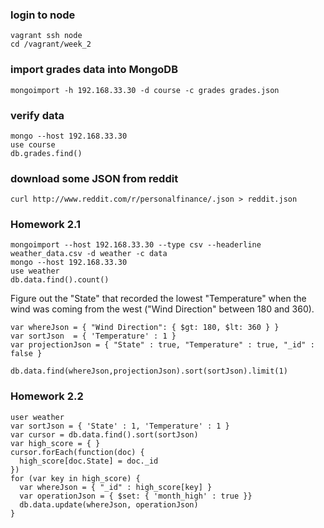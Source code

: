 ### login to node

    vagrant ssh node
    cd /vagrant/week_2

### import grades data into MongoDB

    mongoimport -h 192.168.33.30 -d course -c grades grades.json 

### verify data

    mongo --host 192.168.33.30
    use course
    db.grades.find()

### download some JSON from reddit

    curl http://www.reddit.com/r/personalfinance/.json > reddit.json

### Homework 2.1

    mongoimport --host 192.168.33.30 --type csv --headerline weather_data.csv -d weather -c data
    mongo --host 192.168.33.30
    use weather
    db.data.find().count()
    
Figure out the "State" that recorded the lowest "Temperature" when the wind was coming from the west ("Wind Direction" between 180 and 360).

    var whereJson = { "Wind Direction": { $gt: 180, $lt: 360 } }
    var sortJson  = { 'Temperature' : 1 }
    var projectionJson = { "State" : true, "Temperature" : true, "_id" : false }
    
    db.data.find(whereJson,projectionJson).sort(sortJson).limit(1)
    
### Homework 2.2

    user weather
    var sortJson = { 'State' : 1, 'Temperature' : 1 }
    var cursor = db.data.find().sort(sortJson)
    var high_score = { }
    cursor.forEach(function(doc) {
      high_score[doc.State] = doc._id
    })
    for (var key in high_score) { 
      var whereJson = { "_id" : high_score[key] }
      var operationJson = { $set: { 'month_high' : true }}
      db.data.update(whereJson, operationJson)
    }
    
    
